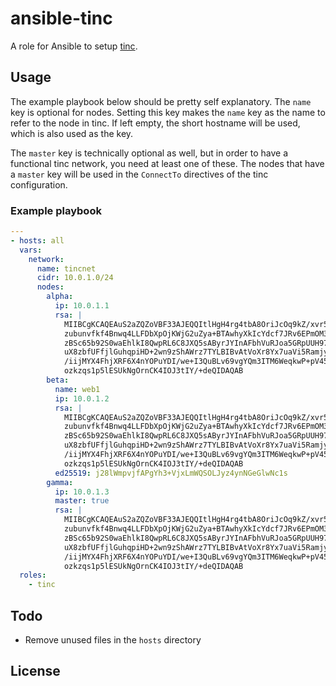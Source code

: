 # ansible-tinc
A role for Ansible to setup [tinc][tinc].

## Usage
The example playbook below should be pretty self explanatory. The `name` key is
optional for nodes. Setting this key makes the `name` key as the name to refer
to the node in tinc. If left empty, the short hostname will be used, which is
also used as the key.

The `master` key is technically optional as well, but in order to have a
functional tinc network, you need at least one of these. The nodes that have a
`master` key will be used in the `ConnectTo` directives of the tinc
configuration.

### Example playbook
```yaml
---
- hosts: all
  vars:
    network:
      name: tincnet
      cidr: 10.0.1.0/24
      nodes:
        alpha:
          ip: 10.0.1.1
          rsa: |
            MIIBCgKCAQEAuS2aZQZoVBF33AJEQQItlHgH4rg4tbA8OriJcOq9kZ/xvr53k5q4
            zubunvfkf4Bnwq4LLFDbXpOjKWjG2uZya+BTAwhyXkIcYdcf7JRv6EPmOM3G2p2q
            zBSc65b92S0waEhlkI8QwpRL6C8JXQ5sAByrJYInAFbhVuRJoa5GRpUUH97Owix0
            uX8zbfUFfjlGuhqpiHD+2wn9zShAWrz7TYLBIBvAtVoXr8Yx7uaVi5Ramjye0aCM
            /iijMYX4FhjXRF6X4nYOPuYDI/we+I3QuBLv69vgYQm3ITM6WeqkwP+pV45dqx98
            ozkzqs1p5lESUkNgOrnCK4IOJ3tIY/+deQIDAQAB
        beta:
          name: web1
          ip: 10.0.1.2
          rsa: |
            MIIBCgKCAQEAuS2aZQZoVBF33AJEQQItlHgH4rg4tbA8OriJcOq9kZ/xvr53k5q4
            zubunvfkf4Bnwq4LLFDbXpOjKWjG2uZya+BTAwhyXkIcYdcf7JRv6EPmOM3G2p2q
            zBSc65b92S0waEhlkI8QwpRL6C8JXQ5sAByrJYInAFbhVuRJoa5GRpUUH97Owix0
            uX8zbfUFfjlGuhqpiHD+2wn9zShAWrz7TYLBIBvAtVoXr8Yx7uaVi5Ramjye0aCM
            /iijMYX4FhjXRF6X4nYOPuYDI/we+I3QuBLv69vgYQm3ITM6WeqkwP+pV45dqx98
            ozkzqs1p5lESUkNgOrnCK4IOJ3tIY/+deQIDAQAB
          ed25519: j28lWmpvjfAPgYh3+VjxLmWQSOLJyz4ynNGeGlwNc1s
        gamma:
          ip: 10.0.1.3
          master: true
          rsa: |
            MIIBCgKCAQEAuS2aZQZoVBF33AJEQQItlHgH4rg4tbA8OriJcOq9kZ/xvr53k5q4
            zubunvfkf4Bnwq4LLFDbXpOjKWjG2uZya+BTAwhyXkIcYdcf7JRv6EPmOM3G2p2q
            zBSc65b92S0waEhlkI8QwpRL6C8JXQ5sAByrJYInAFbhVuRJoa5GRpUUH97Owix0
            uX8zbfUFfjlGuhqpiHD+2wn9zShAWrz7TYLBIBvAtVoXr8Yx7uaVi5Ramjye0aCM
            /iijMYX4FhjXRF6X4nYOPuYDI/we+I3QuBLv69vgYQm3ITM6WeqkwP+pV45dqx98
            ozkzqs1p5lESUkNgOrnCK4IOJ3tIY/+deQIDAQAB
  roles:
    - tinc
```

## Todo
- Remove unused files in the `hosts` directory

## License

[tinc]: https://www.tinc-vpn.org/
